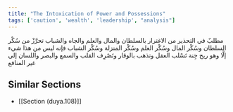 ```yaml
---
title: "The Intoxication of Power and Possessions"
tags: ['caution', 'wealth', 'leadership', "analysis"]
---
```


 مطلبٌ في التحذير من الاغترار بالسلطان والمال والعلم والجاه والشباب تحرَّزْ من سُكْر السلطان وسُكْر المال وسُكْر العلم وسُكْر المنزلة وسُكْر الشباب فإنه ليس من هذا شيء إلَّا وهو ريح جِنة تَسْلب العقل وتذهب بالوقار وتَصْرِف القلب والسمع والبصر واللسان إلى غير المنافع

## Similar Sections
- [[Section (duya.108)]]
